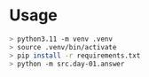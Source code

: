 # Usage

```bash
> python3.11 -m venv .venv
> source .venv/bin/activate
> pip install -r requirements.txt
> python -m src.day-01.answer
```
